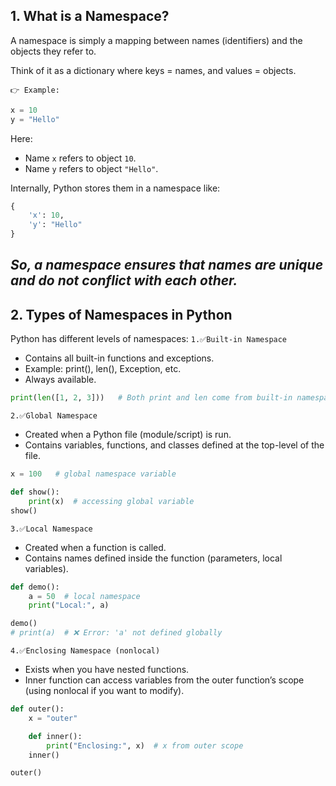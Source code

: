 ## 1. What is a Namespace?

A namespace is simply a mapping between names (identifiers) and the objects they refer to.

Think of it as a dictionary where keys = names, and values = objects.

`👉 Example:`
```python
x = 10
y = "Hello"

```
Here:

- Name `x` refers to object  `10`.
- Name `y` refers to object `"Hello"`.

Internally, Python stores them in a namespace like:
```python
{
    'x': 10,
    'y': "Hello"
}

```
***So, a namespace ensures that names are unique and do not conflict with each other.***
---
## 2. Types of Namespaces in Python

Python has different levels of namespaces:
`1.✅Built-in Namespace`

- Contains all built-in functions and exceptions.
- Example: print(), len(), Exception, etc.
- Always available.
```python
print(len([1, 2, 3]))   # Both print and len come from built-in namespace

```
`2.✅Global Namespace`

- Created when a Python file (module/script) is run.
- Contains variables, functions, and classes defined at the top-level of the file.
```python
x = 100   # global namespace variable

def show():
    print(x)  # accessing global variable
show()

```
`3.✅Local Namespace`

- Created when a function is called.
- Contains names defined inside the function (parameters, local variables).
```python
def demo():
    a = 50  # local namespace
    print("Local:", a)

demo()
# print(a)  # ❌ Error: 'a' not defined globally

```
`4.✅Enclosing Namespace (nonlocal)`

- Exists when you have nested functions.
- Inner function can access variables from the outer function’s scope (using nonlocal if you want to modify).
```python
def outer():
    x = "outer"

    def inner():
        print("Enclosing:", x)  # x from outer scope
    inner()

outer()

```